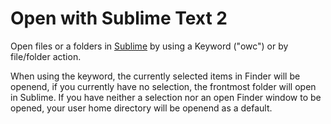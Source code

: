 Open with Sublime Text 2
===
Open files or a folders in [Sublime](http://www.sublimetext.com/) by using a Keyword ("owc") or by file/folder action.

When using the keyword, the currently selected items in Finder will be openend, if you currently have no selection, the frontmost folder will open in Sublime. If you have neither a selection nor an open Finder window to be opened, your user home directory will be openend as a default.